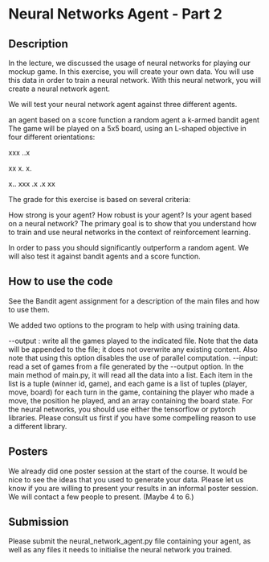 # Neural Networks Agent - Part 2

## Description

In the lecture, we discussed the usage of neural networks for playing our mockup game. In this exercise, you will create your own data. You will use this data in order to train a neural network. With this neural network, you will create a neural network agent.

We will test your neural network agent against three different agents.

an agent based on a score function
a random agent
a k-armed bandit agent
The game will be played on a 5x5 board, using an L-shaped objective in four different orientations:

xxx
..x


xx
x.
x.

x..
xxx	.x
.x
xx

The grade for this exercise is based on several criteria:

How strong is your agent?
How robust is your agent?
Is your agent based on a neural network?
The primary goal is to show that you understand how to train and use neural networks in the context of reinforcement learning.

In order to pass you should significantly outperform a random agent. We will also test it against bandit agents and a score function.

## How to use the code

See the Bandit agent assignment for a description of the main files and how to use them.

We added two options to the program to help with using training data.

--output <filename>: write all the games played to the indicated file. Note that the data will be appended to the file; it does not overwrite any existing content. Also note that using this option disables the use of parallel computation.
--input: read a set of games from a file generated by the --output option. In the main method of main.py, it will read all the data into a list. Each item in the list is a tuple (winner id, game), and each game is a list of tuples (player, move, board) for each turn in the game, containing the player who made a move, the position he played, and an array containing the board state.
For the neural networks, you should use either the tensorflow or pytorch libraries. Please consult us first if you have some compelling reason to use a different library.

## Posters

We already did one poster session at the start of the course. It would be nice to see the ideas that you used to generate your data.
Please let us know if you are willing to present your results in an informal poster session.
We will contact a few people to present. (Maybe 4 to 6.)

## Submission

Please submit the neural_network_agent.py file containing your agent, as well as any files it needs to initialise the neural network you trained.


